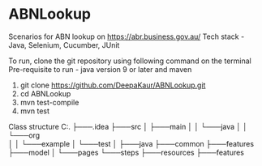 # ABNLookup

Scenarios for ABN lookup on https://abr.business.gov.au/
Tech stack - Java, Selenium, Cucumber, JUnit


To run, clone the git repository using following command on the terminal 
Pre-requisite to run - java version 9 or later and maven
  1. git clone https://github.com/DeepaKaur/ABNLookup.git
  2. cd ABNLookup
  3. mvn test-compile
  4. mvn test

Class structure
C:.
├───.idea
├───src
│   ├───main
│   │   └───java
│   │       └───org      
│   │           └───example
│   └───test
│       ├───java
          ├───common
          ├───features
          ├───model
          │     └───pages
          └───steps
        ├───resources
          ├───features
